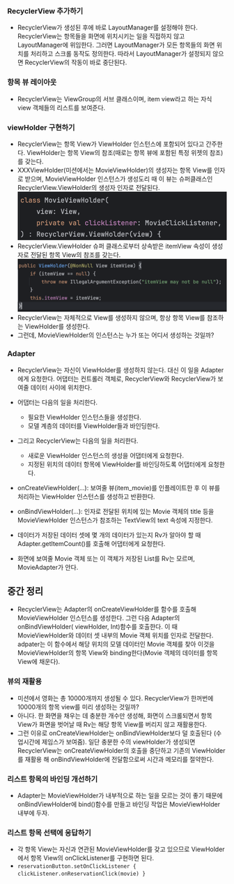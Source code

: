 ### RecyclerView 추가하기

- RecyclerView가 생성된 후에 바로 LayoutManager를 설정해야 한다. RecyclerView는 항목들을 화면에 위치시키는 일을 직접하지 않고 LayoutManager에 위임한다. 그러면
  LayoutManager가 모든 항목들의 화면 위치를 처리하고 스크롤 동작도 정의한다. 따라서 LayoutManager가 설정되지 않으면 RecyclerView의 작동이 바로 중단된다.

### 항목 뷰 레이아웃

- RecyclerView는 ViewGroup의 서브 클래스이며, item view라고 하는 자식 view 객체들의 리스트를 보여준다.

### viewHolder 구현하기

- RecyclerView는 항목 View가 ViewHolder 인스턴스에 포함되어 있다고 간주한다. ViewHolder는 항목 View의 참조(때로는 항목 뷰에 포함된 특정 위젯의 참조)를 갖는다.
- XXXViewHolder(미션에서는 MovieViewHolder)의 생성자는 항목 View를 인자로 받으며, MovieViewHolder 인스턴스가 생성도리 때 이 뷰는 슈퍼클래스인
  RecyclerView.ViewHolder의 생성자 인자로 전달된다.
  ![movieViewHolder.png](movieViewHolder.png)
- RecyclerView.ViewHolder 슈퍼 클래스로부터 상속받은 itemView 속성이 생성자로 전달된 항목 View의 참조를 갖는다.
  ![recyclerView_viewHolder.png](recyclerView_viewHolder.png)
- RecyclerView는 자체적으로 View를 생성하지 않으며, 항상 항목 View를 참조하는 ViewHolder를 생성한다.
- 그런데, MovieViewHolder의 인스턴스는 누가 또는 어디서 생성하는 것일까?

### Adapter

- RecyclerView는 자신이 ViewHolder를 생성하지 않는다. 대신 이 일을 Adapter에게 요청한다. 어댑터는 컨트롤러 객체로, RecyclerView와 RecyclerView가 보여줄 데이터 사이에
  위치한다.
- 어댑터는 다음의 일을 처리한다.
    - 필요한 ViewHolder 인스턴스들을 생성한다.
    - 모델 계층의 데이터를 ViewHolder들과 바인딩한다.
- 그리고 RecyclerView는 다음의 일을 처리한다.
    - 새로운 ViewHolder 인스턴스의 생성을 어댑터에게 요청한다.
    - 지정된 위치의 데이터 항목에 ViewHolder를 바인딩하도록 어댑터에게 요청한다.

- onCreateViewHolder(...): 보여줄 뷰(item_movie)를 인플레이트한 후 이 뷰를 처리하는 ViewHolder 인스턴스를 생성하고 반환한다.
- onBindViewHolder(...): 인자로 전달된 위치에 있는 Movie 객체의 title 등을 MovieViewHolder 인스턴스가 참조하는 TextView의 text 속성에 지정한다.
- 데이터가 저장된 데이터 셋에 몇 개의 데이터가 있는지 Rv가 알아야 할 때 Adapter.getItemCount()를 호출해 어댑터에게 요청한다.
- 화면에 보여줄 Movie 객체 또는 이 객체가 저장된 List를 Rv는 모르며, MovieAdapter가 안다.

## 중간 정리

- RecyclerView는 Adapter의 onCreateViewHolder를 함수를 호출해 MovieViewHolder 인스턴스를 생성한다. 그런 다음 Adapter의 onBindViewHolder(
  viewHolder, Int)함수를 호출한다. 이 때 MovieViewHolder와 데이터 셋 내부의 Movie 객체 위치를 인자로 전달한다. adpater는 이 함수에서 해당 위치의 모델 데이터인 Movie
  객체를 찾아 이것을 MovieViewHolder의 항목 View와 binding한다(Movie 객체의 데이터를 항목 View에 채운다).

### 뷰의 재활용

- 미션에서 영화는 총 10000개까지 생성될 수 있다. RecyclerView가 한꺼번에 10000개의 항목 view를 미리 생성하는 것일까?
- 아니다. 한 화면을 채우는 데 충분한 개수만 생성해, 화면이 스크롤되면서 항목 View가 화면을 벗어날 때 Rv는 해당 항목 View를 버리지 않고 재활용한다.
- 그런 이유로 onCreateViewHolder는 onBindViewHolder보다 덜 호출된다 (수업시간에 제임스가 보여줌). 일단 충분한 수의 viewHolder가 생성되면 RecyclerView는
  onCreateViewHolder의 호출을 중단하고 기존의 ViewHolder를 재활용 해 onBindViewHolder에 전달함으로써 시간과 메모리를 절약한다.

### 리스트 항목의 바인딩 개선하기

- Adapter는 MovieViewHolder가 내부적으로 하는 일을 모르는 것이 좋기 때문에 onBindViewHolder에 bind()함수를 만들고 바인딩 작업은 MovieViewHolder 내부에 두자.

### 리스트 항목 선택에 응답하기

- 각 항목 View는 자신과 연관된 MovieViewHolder를 갖고 있으므로 ViewHolder에서 항목 View의 onClickListener를 구현하면 된다.
- ` reservationButton.setOnClickListener { clickListener.onReservationClick(movie) } `

